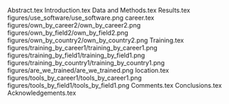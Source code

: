 Abstract.tex
Introduction.tex
Data and Methods.tex
Results.tex
figures/use_software/use_software.png
career.tex
figures/own_by_career2/own_by_career2.png
figures/own_by_field2/own_by_field2.png
figures/own_by_country2/own_by_country2.png
Training.tex
figures/training_by_career1/training_by_career1.png
figures/training_by_field1/training_by_field1.png
figures/training_by_country1/training_by_country1.png
figures/are_we_trained/are_we_trained.png
location.tex
figures/tools_by_career1/tools_by_career1.png
figures/tools_by_field1/tools_by_field1.png
Comments.tex
Conclusions.tex
Acknowledgements.tex